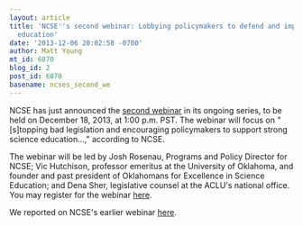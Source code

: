 ```yaml
---
layout: article
title: 'NCSE''s second webinar: Lobbying policymakers to defend and improve science
  education'
date: '2013-12-06 20:02:58 -0700'
author: Matt Young
mt_id: 6870
blog_id: 2
post_id: 6870
basename: ncses_second_we
---
```

NCSE has just announced the [second webinar](http://ncse.com/taking-action/lobbying-policymakers-to-defend-improve-science-education) in its ongoing series, to be held on December 18, 2013, at 1:00 p.m. PST. The webinar will focus on "\[s\]topping bad legislation and encouraging policymakers to support strong science education...," according to NCSE.

The webinar will be led by Josh Rosenau, Programs and Policy Director for NCSE; Vic Hutchison, professor emeritus at the University of Oklahoma, and founder and past president of Oklahomans for Excellence in Science Education; and Dena Sher, legislative counsel at the ACLU's national office. You may register for the webinar [here](https://attendee.gotowebinar.com/register/1924066538658402049).

We reported on NCSE's earlier webinar [here](http://pandasthumb.org/archives/2013/11/ncse-webinar-ci.html).
